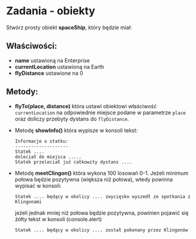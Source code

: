 # Zadania - obiekty

Stwórz prosty obiekt **spaceShip**, który będzie miał:

## Właściwości:
- **name** ustawioną na Enterprise
- **currentLocation** ustawioną na Earth
- **flyDistance** ustawione na 0

## Metody:
- **flyTo(place, distance)** która ustawi obiektowi właściwość `currentLocation` na odpowiednie miejsce podane w parametrze `place` oraz doliczy przebyty dystans do `flyDistance`.

- Metodę **showInfo()** która wypisze w konsoli tekst:

    ```
    Informacje o statku:
    --------------------
    Statek ....
    doleciał do miejsca .....
    Statek przeleciał już całkowity dystans ....
    ```

- Metodę **meetClingon()** która wykona 100 losowań 0-1. Jeżeli minimum połowa będzie pozytywna (większa niż połowa), wtedy powinna wypisać w konsoli:

    ```Statek .... będący w okolicy .... zwycięsko wyszedł ze spotkania z Klingonami```

    jeżeli jednak mniej niż połowa będzie pozytywna, powinien pojawić się żółty tekst w konsoli (console.alert)

    ```Statek .... będący w okolicy .... został pokonany przez Klingonów```